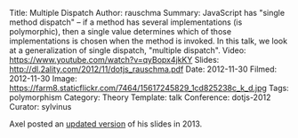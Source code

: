 Title: Multiple Dispatch
Author: rauschma
Summary: JavaScript has "single method dispatch" – if a method has several implementations (is polymorphic), then a single value determines which of those implementations is chosen when the method is invoked. In this talk, we look at a generalization of single dispatch, "multiple dispatch".
Video: https://www.youtube.com/watch?v=qyBopx4jkKY
Slides: http://dl.2ality.com/2012/11/dotjs_rauschma.pdf
Date: 2012-11-30
Filmed: 2012-11-30
Image: https://farm8.staticflickr.com/7464/15617245829_1cd825238c_k_d.jpg
Tags: polymorphism
Category: Theory
Template: talk
Conference: dotjs-2012
Curator: sylvinus

Axel posted an <a href="https://speakerdeck.com/rauschma/multiple-dispatch">updated version</a> of his slides in 2013.